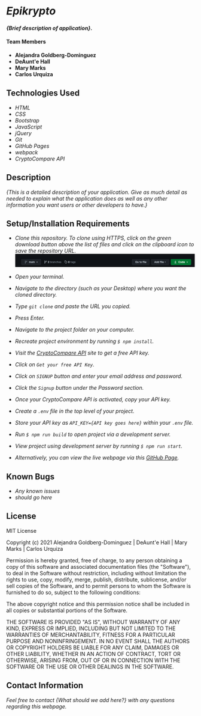 # _Epikrypto_

#### _{Brief description of application}._

#### Team Members

* **Alejandra Goldberg-Dominguez**
* **DeAunt'e Hall**
* **Mary Marks**
* **Carlos Urquiza**

## Technologies Used

* _HTML_
* _CSS_
* _Bootstrap_
* _JavaScript_
* _jQuery_
* _Git_
* _GitHub Pages_
* _webpack_
* _CryptoCompare API_


## Description

_{This is a detailed description of your application. Give as much detail as needed to explain what the application does as well as any other information you want users or other developers to have.}_

## Setup/Installation Requirements

* _Clone this repository. To clone using HTTPS, click on the green download button above the list of files and click on the clipboard icon to save the repository URL._
[![Clone button](src/assets/images/clone_button.png)](#)

* _Open your terminal._
* _Navigate to the directory (such as your Desktop) where you want the cloned directory._
* _Type `git clone` and paste the URL you copied._
* _Press Enter._
* _Navigate to the project folder on your computer._
* _Recreate project environment by running `$ npm install`._
* _Visit the [CryptoCompare API](https://min-api.cryptocompare.com/documentation) site to get a free API key._
* _Click on `Get your free API Key`._
* _Click on `SIGNUP` button and enter your email address and password._  
* _Click the `Signup` button under the Password section._
* _Once your CryptoCompare API is activated, copy your API key._
* _Create a `.env` file in the top level of your project._
* _Store your API key as `API_KEY={API key goes here}` within your `.env` file._
* _Run `$ npm run build` to open project via a development server._
* _View project using development server by running `$ npm run start`._
* _Alternatively, you can view the live webpage via this [GitHub Page]()._

## Known Bugs

* _Any known issues_
* _should go here_

## License

MIT License

Copyright (c) 2021 
Alejandra Goldberg-Dominguez | DeAunt'e Hall | Mary Marks | Carlos Urquiza

Permission is hereby granted, free of charge, to any person obtaining a copy
of this software and associated documentation files (the "Software"), to deal
in the Software without restriction, including without limitation the rights
to use, copy, modify, merge, publish, distribute, sublicense, and/or sell
copies of the Software, and to permit persons to whom the Software is
furnished to do so, subject to the following conditions:

The above copyright notice and this permission notice shall be included in all
copies or substantial portions of the Software.

THE SOFTWARE IS PROVIDED "AS IS", WITHOUT WARRANTY OF ANY KIND, EXPRESS OR
IMPLIED, INCLUDING BUT NOT LIMITED TO THE WARRANTIES OF MERCHANTABILITY,
FITNESS FOR A PARTICULAR PURPOSE AND NONINFRINGEMENT. IN NO EVENT SHALL THE
AUTHORS OR COPYRIGHT HOLDERS BE LIABLE FOR ANY CLAIM, DAMAGES OR OTHER
LIABILITY, WHETHER IN AN ACTION OF CONTRACT, TORT OR OTHERWISE, ARISING FROM,
OUT OF OR IN CONNECTION WITH THE SOFTWARE OR THE USE OR OTHER DEALINGS IN THE
SOFTWARE.

## Contact Information

_Feel free to contact {What should we add here?} with any questions regarding this webpage._
